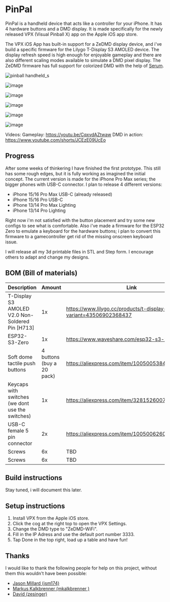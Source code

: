 # PinPal
PinPal is a handheld device that acts like a controller for your iPhone. It has 4 hardware buttons and a DMD display. It is made specifically for the newly released VPX (Visual Pinball X) app on the Apple iOS app store.

The VPX iOS App has built-in support for a ZeDMD display device, and i've build a specific firmware for the Lilygo T-Display S3 AMOLED device. The display refresh speed is high enough for enjoyable gameplay and there are also different scaling modes available to simulate a DMD pixel display. The ZeDMD firmware has full support for colorized DMD with the help of [Serum](https://github.com/zesinger/libserum).

![pinball handheld_s](https://github.com/user-attachments/assets/167c5652-8f31-4f30-a548-61e32d66f4b8)

![image](https://github.com/user-attachments/assets/0e36f419-3ddb-421d-8e22-fe06388dd69a)

![image](https://github.com/user-attachments/assets/ff31e228-4cdf-416c-bdde-b99032e7bb37)

![image](https://github.com/user-attachments/assets/4f6e2528-6082-4bd9-8f7d-4d5c7ad7e045)


![image](https://github.com/user-attachments/assets/faa7a293-437d-4c6f-bf54-5b4bd4f6bc31)

![image](https://github.com/user-attachments/assets/85e6f304-32de-485e-bb94-c0e83149d9a0)

Videos:
Gameplay: https://youtu.be/CqxvdAZtwaw
DMD in action: https://www.youtube.com/shorts/JCEzE09UcEo

## Progress
After some weeks of thinkering I have finished the first prototype. This still has some rough edges, but it is fully working as imagined the initial concept. The current version is made for the iPhone Pro Max series; the bigger phones with USB-C connector. I plan to release 4 different versions:
- iPhone 15/16 Pro Max USB-C (already released)
- iPhone 15/16 Pro USB-C
- iPhone 13/14 Pro Max Lighting
- iPhone 13/14 Pro Lighting

Right now i'm not satisfied with the button placement and try some new configs to see what is comfortable. Also i've made a firmware for the ESP32 Zero to emulate a keyboard for the hardware buttons; i plan to convert this firmware to a gamecontroller get rid of the missing onscreen keyboard issue. 

I will release all my 3d printable files in STL and Step form. I encourage others to adapt and change my designs. 

## BOM (Bill of materials)

|Description|Amount|Link|
|---|---|---|
|T-Display S3 AMOLED V2.0 Non-Soldered Pin [H713]| 1x | https://www.lilygo.cc/products/t-display-s3-amoled?variant=43506902368437 |
|ESP32-S3-Zero| 1x | https://www.waveshare.com/esp32-s3-zero.htm |
|Soft dome tactile push buttons|4 buttons (buy a 20 pack) |https://aliexpress.com/item/1005005384244944.html|
|Keycaps with switches (we dont use the switches)|1x|https://aliexpress.com/item/32815260070.html|
|USB-C female 5 pin connector|2x|https://aliexpress.com/item/1005006260700701.html|
|Screws|6x|TBD|
|Screws|6x|TBD|

## Build instructions

Stay tuned, i will document this later.

## Setup instructions

1. Install VPX from the Apple iOS store.
2. Click the cog at the right top to open the VPX Settings.
3. Change the DMD type to "ZeDMD-WiFi".
4. Fill in the IP Adress and use the default port number 3333.
5. Tap Done in the top right, load up a table and have fun!

## Thanks

I would like to thank the following people for help on this project, without them this wouldn't have been possible:

- [Jason Millard (jsm174)](https://github.com/jsm174)
- [Markus Kalkbrenner (mkalkbrenner )](https://github.com/mkalkbrenner)
- [David (zesinger)](https://github.com/zesinger)
